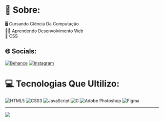 # 💫 Sobre:
🖥️ Cursando Ciência Da Computação<br>👨‍💻 Aprendendo Desenvolvimento Web<br>💙 CSS


## 🌐 Socials:
[![Behance](https://img.shields.io/badge/Behance-1769ff?logo=behance&logoColor=white)](https://behance.net/t3mpest4d3) [![Instagram](https://img.shields.io/badge/Instagram-%23E4405F.svg?logo=Instagram&logoColor=white)](https://instagram.com/t3mpest4d3) 

# 💻 Tecnologias Que Ultilizo:
![HTML5](https://img.shields.io/badge/html5-%23E34F26.svg?style=for-the-badge&logo=html5&logoColor=white) ![CSS3](https://img.shields.io/badge/css3-%231572B6.svg?style=for-the-badge&logo=css3&logoColor=white) ![JavaScript](https://img.shields.io/badge/javascript-%23323330.svg?style=for-the-badge&logo=javascript&logoColor=%23F7DF1E) ![C](https://img.shields.io/badge/c-%2300599C.svg?style=for-the-badge&logo=c&logoColor=white) ![Adobe Photoshop](https://img.shields.io/badge/adobephotoshop-%2331A8FF.svg?style=for-the-badge&logo=adobephotoshop&logoColor=white) 	![Figma](https://img.shields.io/badge/figma-%23F24E1E.svg?style=for-the-badge&logo=figma&logoColor=white)

---
[![](https://visitcount.itsvg.in/api?id=t3mpest4d3&icon=2&color=8)](https://visitcount.itsvg.in)

<!-- Proudly created with GPRM ( https://gprm.itsvg.in ) -->
